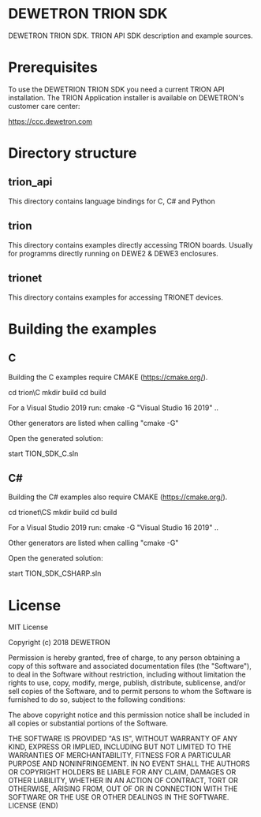 # DEWETRON TRION SDK
DEWETRON TRION SDK. TRION API SDK description and example sources. 


# Prerequisites
To use the DEWETRION TRION SDK you need a current TRION API installation.
The TRION Application installer is available on DEWETRON's customer care center:

https://ccc.dewetron.com



# Directory structure

## trion_api

This directory contains language bindings for C, C# and Python

## trion

This directory contains examples directly accessing TRION boards.
Usually for programms directly running on DEWE2 & DEWE3 enclosures.

## trionet
This directory contains examples for accessing TRIONET devices.


# Building the examples

## C
Building the C examples require CMAKE (https://cmake.org/).

cd trion\C
mkdir build
cd build

For a Visual Studio 2019 run:
cmake -G "Visual Studio 16 2019" ..

Other generators are listed when calling "cmake -G"

Open the generated solution:

start TION_SDK_C.sln


## C#
Building the C# examples also require CMAKE (https://cmake.org/).

cd trionet\CS
mkdir build
cd build

For a Visual Studio 2019 run:
cmake -G "Visual Studio 16 2019" ..

Other generators are listed when calling "cmake -G"

Open the generated solution:

start TION_SDK_CSHARP.sln


# License
MIT License

Copyright (c) 2018 DEWETRON

Permission is hereby granted, free of charge, to any person obtaining a copy
of this software and associated documentation files (the "Software"), to deal
in the Software without restriction, including without limitation the rights
to use, copy, modify, merge, publish, distribute, sublicense, and/or sell
copies of the Software, and to permit persons to whom the Software is
furnished to do so, subject to the following conditions:

The above copyright notice and this permission notice shall be included in all
copies or substantial portions of the Software.

THE SOFTWARE IS PROVIDED "AS IS", WITHOUT WARRANTY OF ANY KIND, EXPRESS OR
IMPLIED, INCLUDING BUT NOT LIMITED TO THE WARRANTIES OF MERCHANTABILITY,
FITNESS FOR A PARTICULAR PURPOSE AND NONINFRINGEMENT. IN NO EVENT SHALL THE
AUTHORS OR COPYRIGHT HOLDERS BE LIABLE FOR ANY CLAIM, DAMAGES OR OTHER
LIABILITY, WHETHER IN AN ACTION OF CONTRACT, TORT OR OTHERWISE, ARISING FROM,
OUT OF OR IN CONNECTION WITH THE SOFTWARE OR THE USE OR OTHER DEALINGS IN THE
SOFTWARE.
LICENSE (END)